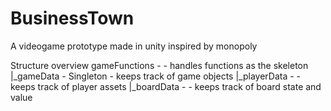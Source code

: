 # BusinessTown
A videogame prototype made in unity inspired by monopoly



Structure overview
gameFunctions - - handles functions as the skeleton
|_gameData - Singleton - keeps track of game objects
    |_playerData - - keeps track of player assets
    |_boardData - - keeps track of board state and value